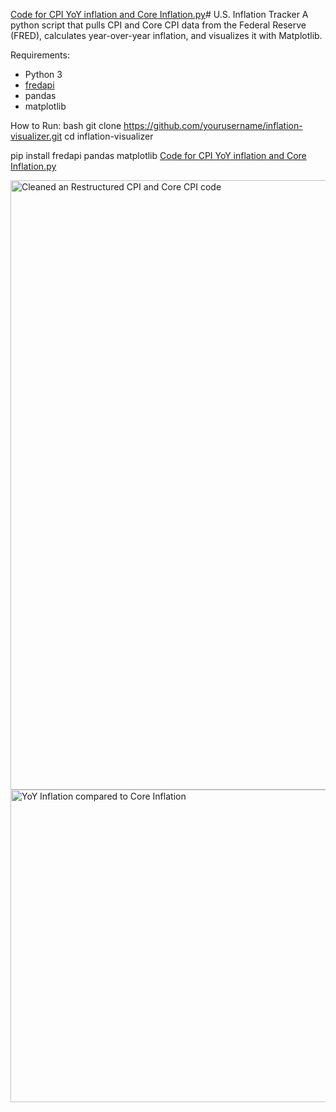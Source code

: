 [Code for CPI YoY inflation and Core Inflation.py](https://github.com/user-attachments/files/21820281/Code.for.CPI.YoY.inflation.and.Core.Inflation.py)# U.S. Inflation Tracker
A python script that pulls CPI and Core CPI data from the Federal Reserve (FRED), calculates year-over-year inflation, and visualizes it with Matplotlib.  

 Requirements:

- Python 3  
- [fredapi](https://github.com/mortada/fredapi)  
- pandas  
- matplotlib

How to Run:
bash
git clone https://github.com/yourusername/inflation-visualizer.git
cd inflation-visualizer

pip install fredapi pandas matplotlib
[Code for CPI YoY inflation and Core Inflation.py](https://github.com/user-attachments/files/21820282/Code.for.CPI.YoY.inflation.and.Core.Inflation.py)

<img width="747" height="975" alt="Cleaned an Restructured CPI and Core CPI code" src="https://github.com/user-attachments/assets/11c57de6-c5ea-43cb-93b4-a32c626ae98f" />

<img width="1000" height="500" alt="YoY Inflation compared to Core Inflation" src="https://github.com/user-attachments/assets/d762624a-5e1a-4c32-a6fe-dd2a212337fb" />
